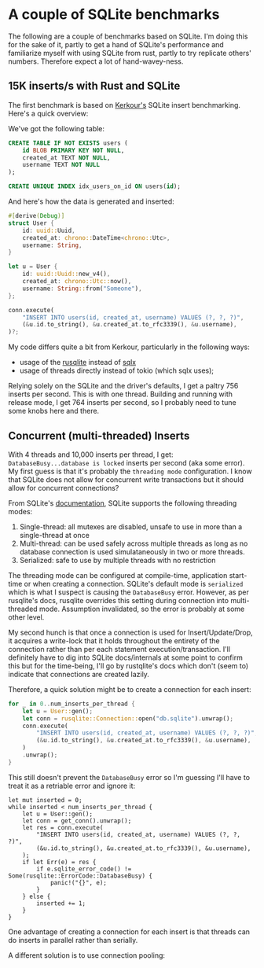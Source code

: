 # A couple of SQLite benchmarks

The following are a couple of benchmarks based on SQLite. I'm doing this for the
sake of it, partly to get a hand of SQLite's performance and familiarize myself
with using SQLite from rust, partly to try replicate others' numbers. Therefore
expect a lot of hand-wavey-ness.

## 15K inserts/s with Rust and SQLite

The first benchmark is based on
[Kerkour's](https://kerkour.com/high-performance-rust-with-sqlite) SQLite insert
benchmarking. Here's a quick overview:

We've got the following table:

```sql
CREATE TABLE IF NOT EXISTS users (
    id BLOB PRIMARY KEY NOT NULL,
    created_at TEXT NOT NULL,
    username TEXT NOT NULL
);

CREATE UNIQUE INDEX idx_users_on_id ON users(id);
```

And here's how the data is generated and inserted:

```rust
#[derive(Debug)]
struct User {
    id: uuid::Uuid,
    created_at: chrono::DateTime<chrono::Utc>,
    username: String,
}

let u = User {
    id: uuid::Uuid::new_v4(),
    created_at: chrono::Utc::now(),
    username: String::from("Someone"),
};

conn.execute(
    "INSERT INTO users(id, created_at, username) VALUES (?, ?, ?)",
    (&u.id.to_string(), &u.created_at.to_rfc3339(), &u.username),
)?;
```

My code differs quite a bit from Kerkour, particularly in the following ways:

- usage of the [rusqlite](https://github.com/rusqlite/rusqlite) instead of
  [sqlx](https://github.com/launchbadge/sqlx)
- usage of threads directly instead of tokio (which sqlx uses);

Relying solely on the SQLite and the driver's defaults, I get a paltry 756
inserts per second. This is with one thread. Building and running with release
mode, I get 764 inserts per second, so I probably need to tune some knobs here
and there.

## Concurrent (multi-threaded) Inserts

With 4 threads and 10,000 inserts per thread, I get:
`DatabaseBusy...database is locked` inserts per second (aka some error). My
first guess is that it's probably the `threading mode` configuration. I know
that SQLite does not allow for concurrent write transactions but it should allow
for concurrent connections?

From SQLite's [documentation](https://www.sqlite.org/threadsafe.html), SQLite
supports the following threading modes:

1. Single-thread: all mutexes are disabled, unsafe to use in more than a
   single-thread at once
2. Multi-thread: can be used safely across multiple threads as long as no
   database connection is used simulataneously in two or more threads.
3. Serialized: safe to use by multiple threads with no restriction

The threading mode can be configured at compile-time, application start-time or
when creating a connection. SQLite's default mode is `serialized` which is what
I suspect is causing the `DatabaseBusy` error. However, as per rusqlite's docs,
rusqlite overrides this setting during connection into multi-threaded mode.
Assumption invalidated, so the error is probably at some other level.

My second hunch is that once a connection is used for Insert/Update/Drop, it
acquires a write-lock that it holds throughout the entirety of the connection
rather than per each statement execution/transaction. I'll definitely have to
dig into SQLite docs/internals at some point to confirm this but for the
time-being, I'll go by rustqlite's docs which don't (seem to) indicate that
connections are created lazily.

Therefore, a quick solution might be to create a connection for each insert:

```rust
for _ in 0..num_inserts_per_thread {
    let u = User::gen();
    let conn = rusqlite::Connection::open("db.sqlite").unwrap();
    conn.execute(
        "INSERT INTO users(id, created_at, username) VALUES (?, ?, ?)",
        (&u.id.to_string(), &u.created_at.to_rfc3339(), &u.username),
    )
    .unwrap();
}
```

This still doesn't prevent the `DatabaseBusy` error so I'm guessing I'll have to
treat it as a retriable error and ignore it:

```
let mut inserted = 0;
while inserted < num_inserts_per_thread {
    let u = User::gen();
    let conn = get_conn().unwrap();
    let res = conn.execute(
        "INSERT INTO users(id, created_at, username) VALUES (?, ?, ?)",
        (&u.id.to_string(), &u.created_at.to_rfc3339(), &u.username),
    );
    if let Err(e) = res {
        if e.sqlite_error_code() != Some(rusqlite::ErrorCode::DatabaseBusy) {
            panic!("{}", e);
        }
    } else {
        inserted += 1;
    }
}
```

One advantage of creating a connection for each insert is that threads can do
inserts in parallel rather than serially.

A different solution is to use connection pooling:
